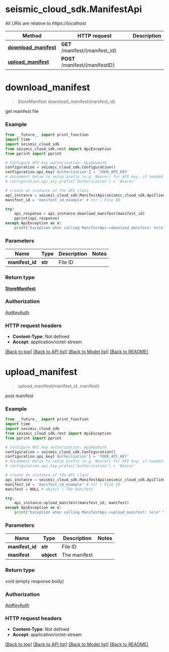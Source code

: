 # seismic_cloud_sdk.ManifestApi

All URIs are relative to *https://localhost*

Method | HTTP request | Description
------------- | ------------- | -------------
[**download_manifest**](ManifestApi.md#download_manifest) | **GET** /manifest/{manifest_id} | 
[**upload_manifest**](ManifestApi.md#upload_manifest) | **POST** /manifest/{manifestID} | 


# **download_manifest**
> StoreManifest download_manifest(manifest_id)



get manifest file

### Example
```python
from __future__ import print_function
import time
import seismic_cloud_sdk
from seismic_cloud_sdk.rest import ApiException
from pprint import pprint

# Configure API key authorization: ApiKeyAuth
configuration = seismic_cloud_sdk.Configuration()
configuration.api_key['Authorization'] = 'YOUR_API_KEY'
# Uncomment below to setup prefix (e.g. Bearer) for API key, if needed
# configuration.api_key_prefix['Authorization'] = 'Bearer'

# create an instance of the API class
api_instance = seismic_cloud_sdk.ManifestApi(seismic_cloud_sdk.ApiClient(configuration))
manifest_id = 'manifest_id_example' # str | File ID

try:
    api_response = api_instance.download_manifest(manifest_id)
    pprint(api_response)
except ApiException as e:
    print("Exception when calling ManifestApi->download_manifest: %s\n" % e)
```

### Parameters

Name | Type | Description  | Notes
------------- | ------------- | ------------- | -------------
 **manifest_id** | **str**| File ID | 

### Return type

[**StoreManifest**](StoreManifest.md)

### Authorization

[ApiKeyAuth](../README.md#ApiKeyAuth)

### HTTP request headers

 - **Content-Type**: Not defined
 - **Accept**: application/octet-stream

[[Back to top]](#) [[Back to API list]](../README.md#documentation-for-api-endpoints) [[Back to Model list]](../README.md#documentation-for-models) [[Back to README]](../README.md)

# **upload_manifest**
> upload_manifest(manifest_id, manifest)



post manifest

### Example
```python
from __future__ import print_function
import time
import seismic_cloud_sdk
from seismic_cloud_sdk.rest import ApiException
from pprint import pprint

# Configure API key authorization: ApiKeyAuth
configuration = seismic_cloud_sdk.Configuration()
configuration.api_key['Authorization'] = 'YOUR_API_KEY'
# Uncomment below to setup prefix (e.g. Bearer) for API key, if needed
# configuration.api_key_prefix['Authorization'] = 'Bearer'

# create an instance of the API class
api_instance = seismic_cloud_sdk.ManifestApi(seismic_cloud_sdk.ApiClient(configuration))
manifest_id = 'manifest_id_example' # str | File ID
manifest = NULL # object | The manifest

try:
    api_instance.upload_manifest(manifest_id, manifest)
except ApiException as e:
    print("Exception when calling ManifestApi->upload_manifest: %s\n" % e)
```

### Parameters

Name | Type | Description  | Notes
------------- | ------------- | ------------- | -------------
 **manifest_id** | **str**| File ID | 
 **manifest** | **object**| The manifest | 

### Return type

void (empty response body)

### Authorization

[ApiKeyAuth](../README.md#ApiKeyAuth)

### HTTP request headers

 - **Content-Type**: Not defined
 - **Accept**: application/octet-stream

[[Back to top]](#) [[Back to API list]](../README.md#documentation-for-api-endpoints) [[Back to Model list]](../README.md#documentation-for-models) [[Back to README]](../README.md)

